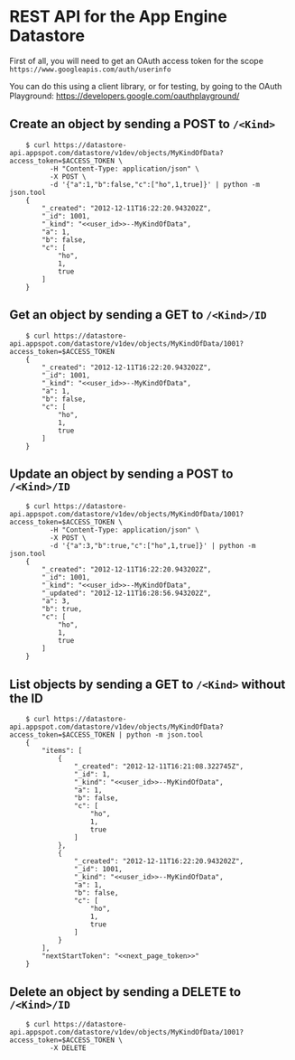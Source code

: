 REST API for the App Engine Datastore
=====================================

First of all, you will need to get an OAuth access token for the scope `https://www.googleapis.com/auth/userinfo`

You can do this using a client library, or for testing, by going to the OAuth Playground: https://developers.google.com/oauthplayground/

Create an object by sending a POST to `/<Kind>`
-----------------------------------------------
        $ curl https://datastore-api.appspot.com/datastore/v1dev/objects/MyKindOfData?access_token=$ACCESS_TOKEN \
              -H "Content-Type: application/json" \
              -X POST \
              -d '{"a":1,"b":false,"c":["ho",1,true]}' | python -m json.tool
        {
            "_created": "2012-12-11T16:22:20.943202Z", 
            "_id": 1001, 
            "_kind": "<<user_id>>--MyKindOfData", 
            "a": 1, 
            "b": false, 
            "c": [
                "ho", 
                1, 
                true
            ]
        }

Get an object by sending a GET to `/<Kind>/ID`
----------------------------------------------
        $ curl https://datastore-api.appspot.com/datastore/v1dev/objects/MyKindOfData/1001?access_token=$ACCESS_TOKEN
        {
            "_created": "2012-12-11T16:22:20.943202Z", 
            "_id": 1001, 
            "_kind": "<<user_id>>--MyKindOfData", 
            "a": 1, 
            "b": false, 
            "c": [
                "ho", 
                1, 
                true
            ]
        }

Update an object by sending a POST to `/<Kind>/ID`
--------------------------------------------------
        $ curl https://datastore-api.appspot.com/datastore/v1dev/objects/MyKindOfData/1001?access_token=$ACCESS_TOKEN \
              -H "Content-Type: application/json" \
              -X POST \
              -d '{"a":3,"b":true,"c":["ho",1,true]}' | python -m json.tool
        {
            "_created": "2012-12-11T16:22:20.943202Z", 
            "_id": 1001, 
            "_kind": "<<user_id>>--MyKindOfData", 
            "_updated": "2012-12-11T16:28:56.943202Z", 
            "a": 3, 
            "b": true, 
            "c": [
                "ho", 
                1, 
                true
            ]
        }

List objects by sending a GET to `/<Kind>` without the ID
---------------------------------------------------------
        $ curl https://datastore-api.appspot.com/datastore/v1dev/objects/MyKindOfData?access_token=$ACCESS_TOKEN | python -m json.tool
        {
            "items": [
                {
                    "_created": "2012-12-11T16:21:08.322745Z", 
                    "_id": 1, 
                    "_kind": "<<user_id>>--MyKindOfData", 
                    "a": 1, 
                    "b": false, 
                    "c": [
                        "ho", 
                        1, 
                        true
                    ]
                }, 
                {
                    "_created": "2012-12-11T16:22:20.943202Z", 
                    "_id": 1001, 
                    "_kind": "<<user_id>>--MyKindOfData", 
                    "a": 1, 
                    "b": false, 
                    "c": [
                        "ho", 
                        1, 
                        true
                    ]
                }
            ], 
            "nextStartToken": "<<next_page_token>>"
        }


Delete an object by sending a DELETE to `/<Kind>/ID`
--------------------------------------------------
        $ curl https://datastore-api.appspot.com/datastore/v1dev/objects/MyKindOfData/1001?access_token=$ACCESS_TOKEN \
              -X DELETE